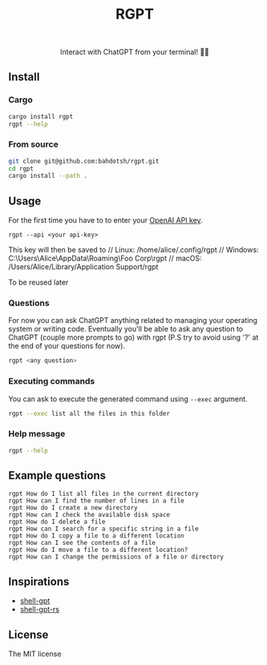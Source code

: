<div align="center">
	<br>
	<br>
	<h1>RGPT</h1>
	<br>

Interact with ChatGPT from your terminal! 🚀🤖

</div>


## Install

### Cargo

```bash
cargo install rgpt
rgpt --help
```

### From source

```bash
git clone git@github.com:bahdotsh/rgpt.git
cd rgpt
cargo install --path .
```

## Usage

For the first time you have to to enter your [OpenAI API key](https://platform.openai.com/account/api-keys). 

```
rgpt --api <your api-key>
```
This key will then be saved to 
  // Linux:   /home/alice/.config/rgpt
  // Windows: C:\Users\Alice\AppData\Roaming\Foo Corp\rgpt
  // macOS:   /Users/Alice/Library/Application Support/rgpt

To be reused later

### Questions

For now you can ask ChatGPT anything related to managing your operating system or writing code. Eventually you'll be able to ask any question to ChatGPT (couple more prompts to go) with rgpt (P.S try to avoid using '?' at the end of your questions for now).

```bash
rgpt <any question>
```

### Executing commands 

You can ask to execute the generated command using `--exec` argument.

```bash
rgpt --exec list all the files in this folder 
```

### Help message

```bash
rgpt --help
```


## Example questions
```
rgpt How do I list all files in the current directory
rgpt How can I find the number of lines in a file
rgpt How do I create a new directory
rgpt How can I check the available disk space
rgpt How do I delete a file
rgpt How can I search for a specific string in a file
rgpt How do I copy a file to a different location
rgpt How can I see the contents of a file
rgpt How do I move a file to a different location?
rgpt How can I change the permissions of a file or directory
```

## Inspirations

- [shell-gpt](https://github.com/TheR1D/shell_gpt)
- [shell-gpt-rs](https://github.com/rigwild/shell-gpt-rs)

## License

The MIT license
